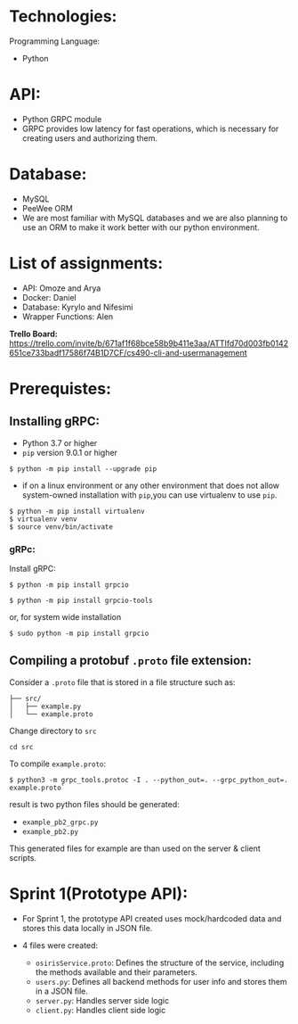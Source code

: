 # Technologies:
Programming Language:
- Python

# API:
- Python GRPC module
- GRPC provides low latency for fast operations, which is necessary for creating users and authorizing them.

# Database:
- MySQL
- PeeWee ORM
- We are most familiar with MySQL databases and we are also planning to use an ORM to make it work better with our python environment.

# List of assignments:
- API: Omoze and Arya
- Docker: Daniel
- Database: Kyrylo and Nifesimi
- Wrapper Functions: Alen

**Trello Board:** https://trello.com/invite/b/671af1f68bce58b9b411e3aa/ATTIfd70d003fb0142651ce733badf17586f74B1D7CF/cs490-cli-and-usermanagement

# Prerequistes:
## Installing gRPC:

- Python 3.7 or higher
- `pip` version 9.0.1 or higher

```
$ python -m pip install --upgrade pip
```
- if on a linux environment or any other environment that does not allow system-owned installation with `pip`,you can use virtualenv to use `pip`.

```
$ python -m pip install virtualenv
$ virtualenv venv
$ source venv/bin/activate
```
### gRPc:
Install gRPC:
```
$ python -m pip install grpcio

$ python -m pip install grpcio-tools
```
or, for system wide installation 
```
$ sudo python -m pip install grpcio
```
## Compiling a protobuf `.proto` file extension:
Consider a `.proto` file that is stored in a file structure such as:

```
├── src/
│   ├── example.py
│   └── example.proto
```
Change directory to `src`

```
cd src
```
To compile `example.proto`:

```
$ python3 -m grpc_tools.protoc -I . --python_out=. --grpc_python_out=. example.proto` 
```
result is two python files should be generated:

- `example_pb2_grpc.py`
- `example_pb2.py`

This generated files for example are than used on the server & client scripts.

# Sprint 1(Prototype API):
- For Sprint 1, the prototype API created uses mock/hardcoded data and stores this data locally in JSON file.

- 4 files were created:
    -  `osirisService.proto`: Defines the structure of the service, including the methods available and their parameters.
    - `users.py`: Defines all backend methods for user info and stores them in a JSON file.
    - `server.py`: Handles server side logic
    - `client.py`: Handles client side logic


  